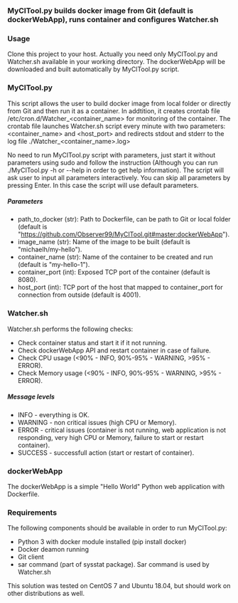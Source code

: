 ### MyCITool.py builds docker image from Git (default is dockerWebApp), runs container and configures Watcher.sh


### Usage
Clone this project to your host. Actually you need only MyCITool.py and Watcher.sh available in your working directory. The dockerWebApp will be downloaded and built automatically by MyCITool.py script.

### MyCITool.py
This script allows the user to build docker image from local folder or directly from Git and then run it as a container.
In addtition, it creates crontab file /etc/cron.d/Watcher_<container_name> for monitoring of the container.
The crontab file launches Watcher.sh script every minute with two parameters: <container_name> and <host_port> and redirects stdout and stderr to the log file ./Watcher_<container_name>.log>

No need to run MyCITool.py script with parameters, just start it without parameters using sudo and follow the instruction (Although you can run ./MyCITool.py -h or --help in order to get help information).
The script will ask user to input all parameters interactively.
You can skip all parameters by pressing Enter. In this case the script will use default parameters.

##### Parameters
   - path_to_docker (str): Path to Dockerfile, can be path to Git or local folder (default is "https://github.com/Observer99/MyCITool.git#master:dockerWebApp").
   - image_name (str): Name of the image to be built (default is "michaelh/my-hello").
   - container_name (str): Name of the container to be created and run (default is "my-hello-1").
   - container_port (int): Exposed TCP port of the container (default is 8080).
   - host_port (int): TCP port of the host that mapped to container_port for connection from outside (default is 4001).

### Watcher.sh
Watcher.sh performs the following checks:
   - Check container status and start it if it not running.
   - Check dockerWebApp API and restart container in case of failure.
   - Check CPU usage (<90% - INFO, 90%-95% - WARNING, >95% - ERROR).
   - Check Memory usage (<90% - INFO, 90%-95% - WARNING, >95% - ERROR).
##### Message levels
   - INFO - everything is OK.
   - WARNING - non critical issues (high CPU or Memory).
   - ERROR - critical issues (container is not running, web application is not responding, very high CPU or Memory, failure to start or restart container).
   - SUCCESS - successfull action (start or restart of container).

### dockerWebApp
The dockerWebApp is a simple "Hello World" Python web application with Dockerfile.

### Requirements
The following components should be available in order to run MyCITool.py:
   - Python 3 with docker module installed (pip install docker)
   - Docker deamon running
   - Git client
   - sar command (part of sysstat package). Sar command is used by Watcher.sh

This solution was tested on CentOS 7 and Ubuntu 18.04, but should work on other distributions as well.
